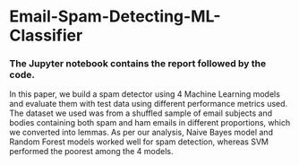 # Email-Spam-Detecting-ML-Classifier

### The Jupyter notebook contains the report followed by the code.

In this paper, we build a spam detector using 4 Machine Learning models and evaluate them with test data using different performance metrics used. The dataset we used was from a shuffled sample of email subjects and bodies containing both spam and ham emails in different proportions, which we converted into lemmas. As per our analysis, Naive Bayes model and Random Forest models worked well for spam detection, whereas SVM performed the poorest among the 4 models.